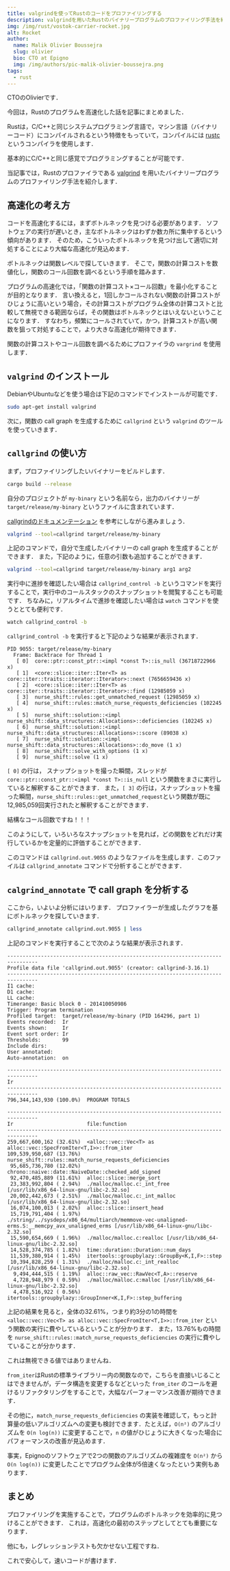 ```yaml
---
title: valgrindを使ってRustのコードをプロファイリングする
description: valgrindを用いたRustのバイナリープログラムのプロファイリング手法を紹介します．
img: /img/rust/vostok-carrier-rocket.jpg
alt: Rocket
author:
  name: Malik Olivier Boussejra
  slug: olivier
  bio: CTO at Epigno
  img: /img/authors/pic-malik-olivier-boussejra.png
tags:
  - rust
---
```


CTOのOlivierです．

今回は，Rustのプログラムを高速化した話を記事にまとめました．

Rustは，C/C++と同じシステムプログラミング言語で，マシン言語（バイナリーコード）にコンパイルされるという特徴をもっていて，コンパイルには [rustc](https://github.com/rust-lang/rust) というコンパイラを使用します．

基本的にC/C++と同じ感覚でプログラミングすることが可能です．

当記事では，Rustのプロファイラである [valgrind](https://valgrind.org/) を用いたバイナリープログラムのプロファイリング手法を紹介します．

## 高速化の考え方

コードを高速化するには，まずボトルネックを見つける必要があります．
ソフトウェアの実行が遅いとき，主なボトルネックはわずか数カ所に集中するという傾向があります．
そのため，こういったボトルネックを見つけ出して適切に対処することにより大幅な高速化が見込めます．

ボトルネックは関数レベルで探していきます．
そこで，関数の計算コストを数値化し，関数のコール回数を調べるという手順を踏みます．

プログラムの高速化では，「関数の計算コスト×コール回数」を最小化することが目的となります．
言い換えると，1回しかコールされない関数の計算コストがひじょうに高いという場合，その計算コストがプログラム全体の計算コストと比較して無視できる範囲ならば，その関数はボトルネックとはいえないということになります．
すなわち，頻繁にコールされていて，かつ，計算コストが高い関数を狙って対処することで，より大きな高速化が期待できます．

関数の計算コストやコール回数を調べるためにプロファイラの `vargrind` を使用します．

## `valgrind` のインストール

DebianやUbuntuなどを使う場合は下記のコマンドでインストールが可能です．

```sh
sudo apt-get install valgrind
```

次に，関数の call graph を生成するために `callgrind` という `valgrind` のツールを使っていきます．

## `callgrind` の使い方

まず，プロファイリングしたいバイナリーをビルドします．

```sh
cargo build --release
```

自分のプロジェクトが `my-binary` という名前なら，出力のバイナリーが `target/release/my-binary` というファイルに含まれています．

[callgrindのドキュメンテーション](https://valgrind.org/docs/manual/cl-manual.html) を参考にしながら進みましょう．

```sh
valgrind --tool=callgrind target/release/my-binary
```

上記のコマンドで，自分で生成したバイナリーの call graph を生成することができます．
また，下記のように，任意の引数も追加することができます．

```sh
valgrind --tool=callgrind target/release/my-binary arg1 arg2
```

実行中に進捗を確認したい場合は `callgrind_control -b` というコマンドを実行することで，実行中のコールスタックのスナップショットを閲覧することも可能です．
ちなみに，リアルタイムで進捗を確認したい場合は `watch` コマンドを使うととても便利です．

```sh
watch callgrind_control -b
```

`callgrind_control -b` を実行すると下記のような結果が表示されます．

```
PID 9055: target/release/my-binary
  Frame: Backtrace for Thread 1
   [ 0]  core::ptr::const_ptr::<impl *const T>::is_null (36718722966 x)
   [ 1]  <core::slice::iter::Iter<T> as core::iter::traits::iterator::Iterator>::next (7656659436 x)
   [ 2]  <core::slice::iter::Iter<T> as core::iter::traits::iterator::Iterator>::find (12985059 x)
   [ 3]  nurse_shift::rules::get_unmatched_request (12985059 x)
   [ 4]  nurse_shift::rules::match_nurse_requests_deficiencies (102245 x)
   [ 5]  nurse_shift::solution::<impl nurse_shift::data_structures::Allocations>::deficiencies (102245 x)
   [ 6]  nurse_shift::solution::<impl nurse_shift::data_structures::Allocations>::score (89038 x)
   [ 7]  nurse_shift::solution::<impl nurse_shift::data_structures::Allocations>::do_move (1 x)
   [ 8]  nurse_shift::solve_with_options (1 x)
   [ 9]  nurse_shift::solve (1 x)
```

`[ 0]` の行は，
スナップショットを撮った瞬間，スレッドが `core::ptr::const_ptr::<impl *const T>::is_null` という関数をまさに実行していると解釈することができます．
また，`[ 3]` の行は，スナップショットを撮った瞬間，`nurse_shift::rules::get_unmatched_request`という関数が既に 12,985,059回実行されたと解釈することができます．

結構なコール回数ですね！！！

このようにして，いろいろなスナップショットを見れば，どの関数をどれだけ実行しているかを定量的に評価することができます．

このコマンドは `callgrind.out.9055` のようなファイルを生成します．このファイルは `callgrind_annotate` コマンドで分析することができます．

## `calgrind_annotate` で call graph を分析する

ここから，いよいよ分析にはいります．
プロファイラーが生成したグラフを基にボトルネックを探していきます．

```sh
callgrind_annotate callgrind.out.9055 | less
```

上記のコマンドを実行することで次のような結果が表示されます．

```
--------------------------------------------------------------------------------
Profile data file 'callgrind.out.9055' (creator: callgrind-3.16.1)
--------------------------------------------------------------------------------
I1 cache:
D1 cache:
LL cache:
Timerange: Basic block 0 - 201410050986
Trigger: Program termination
Profiled target:  target/release/my-binary (PID 164296, part 1)
Events recorded:  Ir
Events shown:     Ir
Event sort order: Ir
Thresholds:       99
Include dirs:
User annotated:
Auto-annotation:  on

--------------------------------------------------------------------------------
Ir
--------------------------------------------------------------------------------
796,344,143,930 (100.0%)  PROGRAM TOTALS

--------------------------------------------------------------------------------
Ir                        file:function
--------------------------------------------------------------------------------
259,667,600,162 (32.61%)  <alloc::vec::Vec<T> as alloc::vec::SpecFromIter<T,I>>::from_iter
109,539,950,687 (13.76%)  nurse_shift::rules::match_nurse_requests_deficiencies
 95,685,736,780 (12.02%)  chrono::naive::date::NaiveDate::checked_add_signed
 92,470,485,889 (11.61%)  alloc::slice::merge_sort
 23,383,992,804 ( 2.94%)  ./malloc/malloc.c:_int_free [/usr/lib/x86_64-linux-gnu/libc-2.32.so]
 20,002,442,673 ( 2.51%)  ./malloc/malloc.c:_int_malloc [/usr/lib/x86_64-linux-gnu/libc-2.32.so]
 16,074,100,013 ( 2.02%)  alloc::slice::insert_head
 15,719,791,404 ( 1.97%)  ./string/../sysdeps/x86_64/multiarch/memmove-vec-unaligned-erms.S:__memcpy_avx_unaligned_erms [/usr/lib/x86_64-linux-gnu/libc-2.32.so]
 15,590,654,669 ( 1.96%)  ./malloc/malloc.c:realloc [/usr/lib/x86_64-linux-gnu/libc-2.32.so]
 14,528,374,785 ( 1.82%)  time::duration::Duration::num_days
 11,539,380,914 ( 1.45%)  itertools::groupbylazy::GroupBy<K,I,F>::step
 10,394,828,259 ( 1.31%)  ./malloc/malloc.c:_int_realloc [/usr/lib/x86_64-linux-gnu/libc-2.32.so]
  9,494,444,515 ( 1.19%)  alloc::raw_vec::RawVec<T,A>::reserve
  4,728,948,979 ( 0.59%)  ./malloc/malloc.c:malloc [/usr/lib/x86_64-linux-gnu/libc-2.32.so]
  4,478,516,922 ( 0.56%)  itertools::groupbylazy::GroupInner<K,I,F>::step_buffering
```

上記の結果を見ると，全体の32.61%，つまり約3分の1の時間を `<alloc::vec::Vec<T> as alloc::vec::SpecFromIter<T,I>>::from_iter` という関数の実行に費やしているということが分かります．
また，13.76%もの時間を `nurse_shift::rules::match_nurse_requests_deficiencies` の実行に費やしていることが分かります．

これは無視できる値ではありませんね．

`from_iter`はRustの標準ライブラリー内の関数なので，こちらを直接いじることはできませんが，データ構造を変更するなどといった `from_iter` のコールを避けるリファクタリングをすることで，大幅なパーフォーマンス改善が期待できます．

その他に，`match_nurse_requests_deficiencies` の実装を確認して，もっと計算量の低いアルゴリズムへの変更も検討できます．たとえば，`O(n²)` のアルゴリズムを `O(n log(n))` に変更することで，`n` の値がひじょうに大きくなった場合にパフォーマンスの改善が見込めます．

事実，Epignoのソフトウェアで2つの関数のアルゴリズムの複雑度を `O(n²)` から `O(n log(n))` に変更したことでプログラム全体が5倍速くなったという実例もあります．

## まとめ

プロファイリングを実施することで，プログラムのボトルネックを効率的に見つけることができます．
これは，高速化の最初のステップとしてとても重要になります．

他にも，レグレッションテストも欠かせない工程ですね．

これで安心して，速いコードが書けます．
